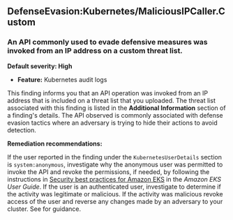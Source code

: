 DefenseEvasion:Kubernetes/MaliciousIPCaller.Custom
--------------------------------------------------


### An API commonly used to evade defensive measures was invoked from an IP address on a custom threat list.


**Default severity: High**


 * **Feature:** Kubernetes audit logs

This finding informs you that an API operation was invoked from an IP address that is included on a threat list that you uploaded. The threat list associated with this finding is listed in the **Additional Information** section of a finding's details. The API observed is commonly associated with defense evasion tactics where an adversary is trying to hide their actions to avoid detection. 


**Remediation recommendations:**


If the user reported in the finding under the `KubernetesUserDetails` section is `system:anonymous`, investigate why the anonymous user was permitted to invoke the API and revoke the permissions, if needed, by following the instructions in [Security best practices for Amazon EKS](https://docs.aws.amazon.com/eks/latest/userguide/security-best-practices.html) in the *Amazon EKS User Guide*. If the user is an authenticated user, investigate to determine if the activity was legitimate or malicious. If the activity was malicious revoke access of the user and reverse any changes made by an adversary to your cluster. See  for guidance.

